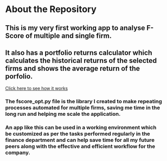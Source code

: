 # About the Repository
## This is my very first working app to analyse F-Score of multiple and single firm. 
## It also has a portfolio returns calculator which calculates the historical returns of the selected firms and shows the average return of the porfolio.

[Click here to see how it works](https://96luvsharma-test-repo-luvsharma-ocqu9k.streamlitapp.com/)

### The fscore_opt.py file is the library I created to make repeating processes automated for multiple firms, saving me time in the long run and helping me scale the application.

### An app like this can be used in a working environment which be customized as per the tasks performed regularly in the finance department and can help save time for all my future peers along with the effective and efficient workflow for the company.
